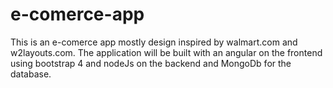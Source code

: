 # e-comerce-app
This is an e-comerce app mostly design inspired by walmart.com and w2layouts.com. The application will be built with an angular on the frontend using bootstrap 4 and nodeJs on the backend and MongoDb for the database.

